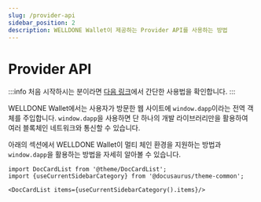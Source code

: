 ```yaml
---
slug: /provider-api
sidebar_position: 2
description: WELLDONE Wallet이 제공하는 Provider API를 사용하는 방법
---
```


# Provider API

:::info
처음 시작하시는 분이라면 [다음 링크](https://docs.welldonestudio.io/ko/docs/getting-started)에서 간단한 사용법을 확인합니다.
:::

WELLDONE Wallet에서는 사용자가 방문한 웹 사이트에 `window.dapp`이라는 전역 객체를 주입합니다. `window.dapp`을 사용하면 단 하나의 개발 라이브러리만을 활용하여 여러 블록체인 네트워크와 통신할 수 있습니다.

아래의 섹션에서 WELLDONE Wallet이 멀티 체인 환경을 지원하는 방법과 `window.dapp`을 활용하는 방법을 자세히 알아볼 수 있습니다.

```mdx-code-block
import DocCardList from '@theme/DocCardList';
import {useCurrentSidebarCategory} from '@docusaurus/theme-common';

<DocCardList items={useCurrentSidebarCategory().items}/>
```
